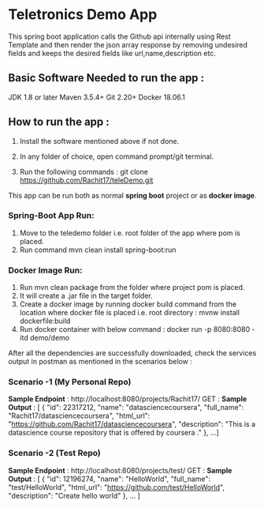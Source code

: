 # Teletronics Demo App
This spring boot application calls the Github api internally using Rest Template and then render the json array response by removing undesired fields and keeps the desired fields like url,name,description etc.

## Basic Software Needed to run the app :
JDK 1.8 or later
Maven 3.5.4+
Git 2.20+
Docker 18.06.1

## How to run the app :
1. Install the software mentioned above if not done.

2. In any folder of choice, open command prompt/git terminal.

3. Run the following commands :
  git clone https://github.com/Rachit17/teleDemo.git
  
  This app can be run both as normal **spring boot** project or as **docker image**.
### Spring-Boot App Run:
1. Move to the teledemo folder i.e. root folder of the app where pom is placed.
2. Run command mvn clean install spring-boot:run

### Docker Image Run:
1. Run mvn clean package from the folder where project pom is placed.
2. It will create a .jar file in the target folder.
3. Create a docker image by running docker build command from the location where docker file is placed i.e. root directory :
   mvnw install dockerfile:build
4. Run docker container with below command :
   docker run -p 8080:8080 -itd demo/demo

After all the dependencies are successfully downloaded, check the services output in postman as mentioned in the scenarios below :

### Scenario -1 (My Personal Repo)
**Sample Endpoint** : http://localhost:8080/projects/Rachit17/ GET :
**Sample Output** : [
    {
        "id": 22317212,
        "name": "datasciencecoursera",
        "full_name": "Rachit17/datasciencecoursera",
        "html_url": "https://github.com/Rachit17/datasciencecoursera",
        "description": "This is a datascience course repository that is offered by coursera ."
    },
    ...]
### Scenario -2 (Test Repo)
**Sample Endpoint** : http://localhost:8080/projects/test/ GET :
**Sample Output** : [
    {
        "id": 12196274,
        "name": "HelloWorld",
        "full_name": "test/HelloWorld",
        "html_url": "https://github.com/test/HelloWorld",
        "description": "Create hello world"
    },
    ...
    ]

